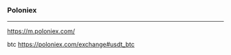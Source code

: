 ### Poloniex
---
https://m.poloniex.com/

btc
https://poloniex.com/exchange#usdt_btc


```
```

```
```

```
```


